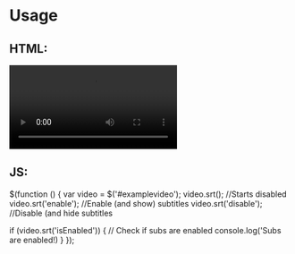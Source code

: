 Usage
=====

HTML:
-----
<video id="examplevideo" />
    <source src="myvideo.webm" type="video/webm" />
    <track kind="subtitle" src-lang="US" label="English" src="{{STATIC_URL}}media/test.srt" />
</video>

JS:
---
$(function () {
   var video = $('#examplevideo');
   video.srt(); //Starts disabled
   video.srt('enable'); //Enable (and show) subtitles
   video.srt('disable'); //Disable (and hide subtitles
       
   if (video.srt('isEnabled')) { // Check if subs are enabled
       console.log('Subs are enabled!)
   }
});